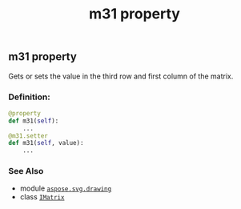 ﻿---
title: m31 property
second_title: Aspose.SVG for Python via .NET API References
description: 
type: docs
weight: 220
url: /python-net/aspose.svg.drawing/imatrix/m31/
is_root: false
---

## m31 property


Gets or sets the value in the third row and first column of the matrix.
### Definition:
```python
@property
def m31(self):
    ...
@m31.setter
def m31(self, value):
    ...
```

### See Also
* module [`aspose.svg.drawing`](../../)
* class [`IMatrix`](/svg/python-net/aspose.svg.drawing/imatrix)
